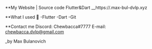 **My Website | Source code Flutter&Dart
__https://.max-bul-dvlp.xyz

**What I used :ghost:
-Flutter
-Dart
-Git

**Contact me
Discord: Chewbacca#7777
E-mail: chewbacca.dvlp@gmail.com

_by Max Bulanovich
